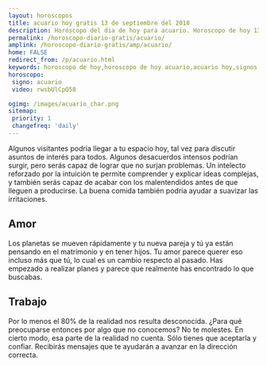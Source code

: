 ```yaml
---
layout: horoscopos
title: acuario hoy gratis 13 de septiembre del 2018 
description: Horóscopo del dia de hoy para acuario. Horoscopo de hoy 13 de septiembre del 2018. Las predicciones de amor, trabajo, vida personal gratis.
permalink: /horoscopo-diario-gratis/acuario/
amplink: /horoscopo-diario-gratis/amp/acuario/
home: FALSE
redirect_from: /p/acuario.html
keywords: horoscopo de hoy,horoscopo de hoy acuario,acuario hoy,signos zodiacales,horóscopo de hoy,horoscopos de hoy,horoscopo acuario hoy,horoscopo de acuario de hoy,horóscopo de hoy acuario,horoscopos,horoscopo del dia de hoy,acuario de hoy,los horoscopos de hoy,acuario de hoy,acuario Diciembre 2018,el horóscopo de hoy acuario,horóscopo del día,horoscopo y tarot acuario,predicciones zodiacales 2018,acuario hoy amor,signos zodiacales 2018el horoscopo de hoy
horoscopo:
 signo: acuario
 video: rwsbUlCpQ58

ogimg: /images/acuario_char.png
sitemap:
 priority: 1
 changefreq: 'daily'
---
```



Algunos visitantes podría llegar a tu espacio hoy, tal vez para discutir asuntos de interés para todos. Algunos desacuerdos intensos podrían surgir, pero serás capaz de lograr que no surjan problemas. Un intelecto reforzado por la intuición te permite comprender y explicar ideas complejas, y también serás capaz de acabar con los malentendidos antes de que lleguen a producirse. La buena comida también podría ayudar a suavizar las irritaciones.

## Amor

Los planetas se mueven rápidamente y tu nueva pareja y tú ya están pensando en el matrimonio y en tener hijos. Tu amor parece querer eso incluso más que tú, lo cual es un cambio respecto al pasado. Has empezado a realizar planes y parece que realmente has encontrado lo que buscabas.

## Trabajo

Por lo menos el 80% de la realidad nos resulta desconocida. ¿Para qué preocuparse entonces por algo que no conocemos? No te molestes. En cierto modo, esa parte de la realidad no cuenta. Sólo tienes que aceptarla y confiar. Recibirás mensajes que te ayudarán a avanzar en la dirección correcta.